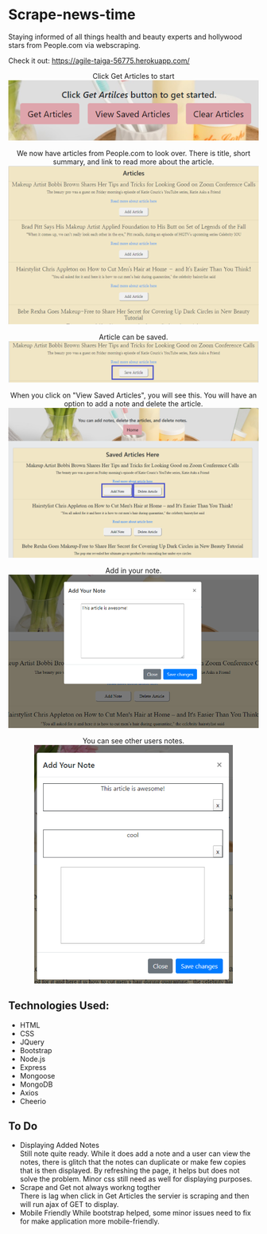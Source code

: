 # Scrape-news-time
Staying informed of all things health and beauty experts and hollywood stars from People.com via webscraping.

Check it out: https://agile-taiga-56775.herokuapp.com/ 

<p align ="center">Click Get Articles to start<br><img src= "public/images/buttons.png"></p>

<p align ="center">We now have articles from People.com to look over. There is title, short summary, and link to read more about the article.<br><img src= "public/images/getArticles.png" width="600px"></p> 

<p align ="center">Article can be saved.<img src= "public/images/addArticle.png"></p> 


<p align ="center">When you click on "View Saved Articles", you will see this. You will have an option to add a note and delete the article.<br><img src= "public/images/savedhtml.png" width="600px"></p> 

<p align ="center">Add in your note.<br><img src="public/images/addYourNote.png" width="600px"></p> 

<p align ="center">You can see other users notes.<br><img src="public/images/seeOtherNotes.png" width="400px" ></p> 


## Technologies Used:
* HTML
* CSS
* JQuery
* Bootstrap
* Node.js
* Express
* Mongoose 
* MongoDB
* Axios
* Cheerio

## To Do
* Displaying Added Notes<br>
Still note quite ready. While it does add a note and a user can view the notes, there is glitch that the notes can duplicate or make few copies that is then displayed. By refreshing the page, it helps but does not solve the problem. Minor css still need as well for displaying purposes. 
* Scrape and Get not always workng togther<br>
There is lag when click in Get Articles the servier is scraping and then will run ajax of GET to display.
* Mobile Friendly 
While bootstrap helped, some minor issues need to fix for make application more mobile-friendly. 


